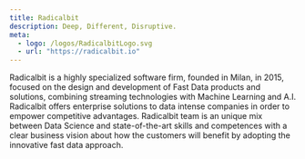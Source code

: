 ```yaml
---
title: Radicalbit
description: Deep, Different, Disruptive.
meta:
  - logo: /logos/RadicalbitLogo.svg
  - url: "https://radicalbit.io"
---
```


Radicalbit is a highly specialized software firm, founded in Milan, in 2015, focused on the design and development of Fast Data products and solutions, combining streaming technologies with Machine Learning and A.I. Radicalbit offers enterprise solutions to data intense companies in order to empower competitive advantages. Radicalbit team is an unique mix between Data Science and state-of-the-art skills and competences with a clear business vision about how the customers will benefit by adopting the innovative fast data approach.